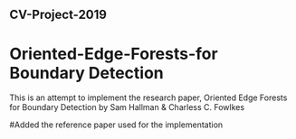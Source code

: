 ## CV-Project-2019

# Oriented-Edge-Forests-for Boundary Detection

This is an attempt to implement the research paper, Oriented Edge Forests for Boundary Detection by Sam Hallman & Charless C. Fowlkes

#Added the reference paper used for the implementation
